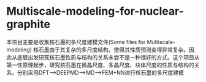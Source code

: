 # Multiscale-modeling-for-nuclear-graphite
本项目主要是收集核石墨的多尺度建模文件(Some files for Multiscale-modeling)
核石墨由于其复杂的多尺度结构，使得其性质预测变得异常复杂。因此从底层出发研究核石墨性质与结构的关系未尝不是一种很好的方式。这个项目从第一性原理起步，研究核石墨在微晶尺度、多晶尺度、块体尺度的性质与结构的关系。分别采用DFT-->DEEPMD-->MD-->FEM+NN进行核石墨的多尺度建模
